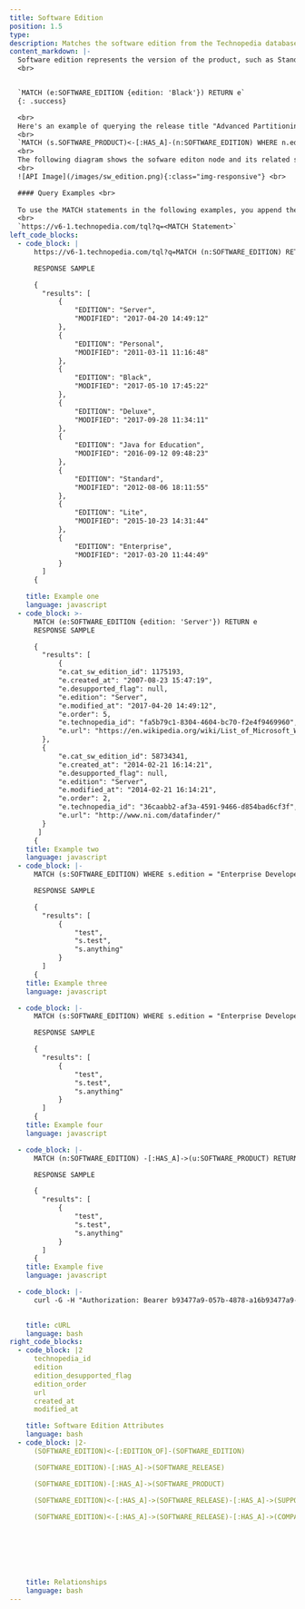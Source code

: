```yaml
---
title: Software Edition
position: 1.5
type: 
description: Matches the software edition from the Technopedia database.
content_markdown: |-
  Software edition represents the version of the product, such as Standard, Premium, or other version name for the product.
  <br>


  `MATCH (e:SOFTWARE_EDITION {edition: 'Black'}) RETURN e`
  {: .success}

  <br>
  Here's an example of querying the release title "Advanced Partitioning Option" that is a release of a software version.<br>
  <br>
  `MATCH (s.SOFTWARE_PRODUCT)<-[:HAS_A]-(n:SOFTWARE_EDITION) WHERE n.edition = "Advanced Partitioning Option" RETURN n`
  <br>
  The following diagram shows the sofware editon node and its related software nodes.
  <br>
  ![API Image](/images/sw_edition.png){:class="img-responsive"} <br>

  #### Query Examples <br>
    
  To use the MATCH statements in the following examples, you append the MATCH statement to the following tql endpoint and run a GET request from a API client or use cURL. <br>
  <br>
  `https://v6-1.technopedia.com/tql?q=<MATCH Statement>`
left_code_blocks:
  - code_block: |
      https://v6-1.technopedia.com/tql?q=MATCH (n:SOFTWARE_EDITION) RETURN n.edition AS EDITION, n.modified_at AS MODIFIED 

      RESPONSE SAMPLE

      {
        "results": [
            {
                "EDITION": "Server",
                "MODIFIED": "2017-04-20 14:49:12"
            },
            {
                "EDITION": "Personal",
                "MODIFIED": "2011-03-11 11:16:48"
            },
            {
                "EDITION": "Black",
                "MODIFIED": "2017-05-10 17:45:22"
            },
            {
                "EDITION": "Deluxe",
                "MODIFIED": "2017-09-28 11:34:11"
            },
            {
                "EDITION": "Java for Education",
                "MODIFIED": "2016-09-12 09:48:23"
            },
            {
                "EDITION": "Standard",
                "MODIFIED": "2012-08-06 18:11:55"
            },
            {
                "EDITION": "Lite",
                "MODIFIED": "2015-10-23 14:31:44"
            },
            {
                "EDITION": "Enterprise",
                "MODIFIED": "2017-03-20 11:44:49"
            }
        ]
      {  

    title: Example one
    language: javascript
  - code_block: >-
      MATCH (e:SOFTWARE_EDITION {edition: 'Server'}) RETURN e
      RESPONSE SAMPLE

      {
        "results": [
            {
            "e.cat_sw_edition_id": 1175193,
            "e.created_at": "2007-08-23 15:47:19",
            "e.desupported_flag": null,
            "e.edition": "Server",
            "e.modified_at": "2017-04-20 14:49:12",
            "e.order": 5,
            "e.technopedia_id": "fa5b79c1-8304-4604-bc70-f2e4f9469960",
            "e.url": "https://en.wikipedia.org/wiki/List_of_Microsoft_Windows_versions"
        },
        {
            "e.cat_sw_edition_id": 58734341,
            "e.created_at": "2014-02-21 16:14:21",
            "e.desupported_flag": null,
            "e.edition": "Server",
            "e.modified_at": "2014-02-21 16:14:21",
            "e.order": 2,
            "e.technopedia_id": "36caabb2-af3a-4591-9466-d854bad6cf3f",
            "e.url": "http://www.ni.com/datafinder/"
        }
       ]
      {  
    title: Example two
    language: javascript
  - code_block: |-
      MATCH (s:SOFTWARE_EDITION) WHERE s.edition = "Enterprise Developer" AND s.order <> "1" RETURN s.edition, s.order LIMIT 3

      RESPONSE SAMPLE

      {
        "results": [
            {
                "test",
                "s.test",
                "s.anything"
            }
        ]
      {  
    title: Example three
    language: javascript

  - code_block: |-
      MATCH (s:SOFTWARE_EDITION) WHERE s.edition = "Enterprise Developer" AND s.order <> "1" RETURN s.edition, s.order LIMIT 3

      RESPONSE SAMPLE

      {
        "results": [
            {
                "test",
                "s.test",
                "s.anything"
            }
        ]
      {  
    title: Example four
    language: javascript

  - code_block: |-
      MATCH (n:SOFTWARE_EDITION) -[:HAS_A]->(u:SOFTWARE_PRODUCT) RETURN n, u LIMIT 10

      RESPONSE SAMPLE

      {
        "results": [
            {
                "test",
                "s.test",
                "s.anything"
            }
        ]
      {  
    title: Example five
    language: javascript

  - code_block: |-
      curl -G -H "Authorization: Bearer b93477a9-057b-4878-a16b93477a9-057b-4878-a16f-d7f7d1f27a7af-d7f7d1f27a7a" "https://v6.technopedia.com/tql" --data-urlencode' "q=MATCH (h:SOFTWARE_EDITION) RETURN h.edition"

      
    title: cURL
    language: bash
right_code_blocks:
  - code_block: |2
      technopedia_id
      edition
      edition_desupported_flag
      edition_order
      url
      created_at
      modified_at

    title: Software Edition Attributes
    language: bash
  - code_block: |2-
      (SOFTWARE_EDITION)<-[:EDITION_OF]-(SOFTWARE_EDITION)

      (SOFTWARE_EDITION)-[:HAS_A]->(SOFTWARE_RELEASE)

      (SOFTWARE_EDITION)-[:HAS_A]->(SOFTWARE_PRODUCT)
      
      (SOFTWARE_EDITION)<-[:HAS_A]->(SOFTWARE_RELEASE)-[:HAS_A]->(SUPPORT_STAGE)

      (SOFTWARE_EDITION)<-[:HAS_A]->(SOFTWARE_RELEASE)-[:HAS_A]->(COMPATIBLE_PLATFORM)

      

      



    title: Relationships
    language: bash
---
```


